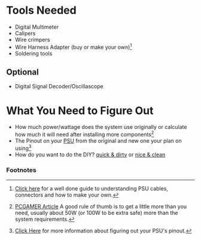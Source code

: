 # Tools Needed
- Digital Multimeter
- Calipers
- Wire crimpers
- Wire Harness Adapter (buy or make your own)[^1]
- Soldering tools

## Optional
- Digital Signal Decoder/Oscillascope

# What You Need to Figure Out

- How much power/wattage does the system use originally or calculate how much it will need after installing more components[^2]
-  The Pinout on your [PSU](types_of_psus.md) from the original and new one your plan on using[^3]
-  How do you want to do the DIY? [quick & dirty](quick_and_dirty.md) or [nice & clean](clean_version.md)

### Footnotes
[^1]: [Click here](https://www.mattmillman.com/info/crimpconnectors/pc-modding-crimp-connectors-and-tools/#terms) for a well done guide to understanding PSU cables, connectors and how to make your own.

[^2]: [PCGAMER Article](http://pcgamer.com/how-to-choose-a-power-supply/) A good rule of thumb is to get a little more than you need, usually about 50W (or 100W to be extra safe) more than the system requirements.

[^3]: [Click Here](3-types_of_psus.md) for more information about figuring out your PSU's pinout.
